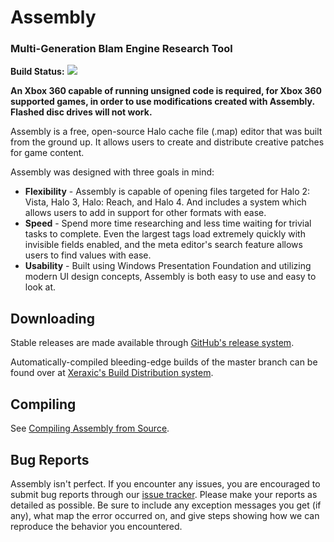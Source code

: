 # Assembly #

### Multi-Generation Blam Engine Research Tool ###

__Build Status:__ <img src="http://build.xeraxic.com/app/rest/builds/buildType:(id:asm_master_release)/statusIcon" />

__An Xbox 360 capable of running unsigned code is required, for Xbox 360 supported games, in order to use modifications created with Assembly. Flashed disc drives will not work.__

Assembly is a free, open-source Halo cache file (.map) editor that was built from the ground up. It allows users to create and distribute creative patches for game content.

Assembly was designed with three goals in mind: 

* __Flexibility__ - Assembly is capable of opening files targeted for Halo 2: Vista, Halo 3, Halo: Reach, and Halo 4. And includes a system which allows users to add in support for other formats with ease.
* __Speed__ - Spend more time researching and less time waiting for trivial tasks to complete. Even the largest tags load extremely quickly with invisible fields enabled, and the meta editor's search feature allows users to find values with ease.
* __Usability__ - Built using Windows Presentation Foundation and utilizing modern UI design concepts, Assembly is both easy to use and easy to look at.

## Downloading ##

Stable releases are made available through [GitHub's release system](https://github.com/XboxChaos/Assembly/releases).

Automatically-compiled bleeding-edge builds of the master branch can be found over at [Xeraxic's Build Distribution system](http://builds.xeraxic.com/).

## Compiling ##

See [Compiling Assembly from Source](https://github.com/XboxChaos/Assembly/wiki/Compiling-from-Source).

## Bug Reports ##

Assembly isn't perfect. If you encounter any issues, you are encouraged to submit bug reports through our [issue tracker](https://github.com/XboxChaos/Assembly/issues/new). Please make your reports as detailed as possible. Be sure to include any exception messages you get (if any), what map the error occurred on, and give steps showing how we can reproduce the behavior you encountered.
